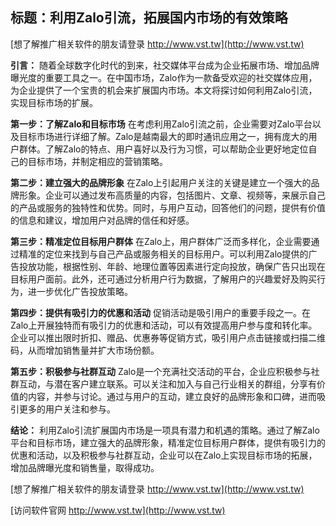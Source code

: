 ## **标题：利用Zalo引流，拓展国内市场的有效策略**

[想了解推广相关软件的朋友请登录 http://www.vst.tw](http://www.vst.tw)

**引言：**
随着全球数字化时代的到来，社交媒体平台成为企业拓展市场、增加品牌曝光度的重要工具之一。在中国市场，Zalo作为一款备受欢迎的社交媒体应用，为企业提供了一个宝贵的机会来扩展国内市场。本文将探讨如何利用Zalo引流，实现目标市场的扩展。

**第一步：了解Zalo和目标市场**
在考虑利用Zalo引流之前，企业需要对Zalo平台以及目标市场进行详细了解。Zalo是越南最大的即时通讯应用之一，拥有庞大的用户群体。了解Zalo的特点、用户喜好以及行为习惯，可以帮助企业更好地定位自己的目标市场，并制定相应的营销策略。

**第二步：建立强大的品牌形象**
在Zalo上引起用户关注的关键是建立一个强大的品牌形象。企业可以通过发布高质量的内容，包括图片、文章、视频等，来展示自己的产品或服务的独特性和优势。同时，与用户互动，回答他们的问题，提供有价值的信息和建议，增加用户对品牌的信任和好感。

**第三步：精准定位目标用户群体**
在Zalo上，用户群体广泛而多样化，企业需要通过精准的定位来找到与自己产品或服务相关的目标用户。可以利用Zalo提供的广告投放功能，根据性别、年龄、地理位置等因素进行定向投放，确保广告只出现在目标用户面前。此外，还可通过分析用户行为数据，了解用户的兴趣爱好及购买行为，进一步优化广告投放策略。

**第四步：提供有吸引力的优惠和活动**
促销活动是吸引用户的重要手段之一。在Zalo上开展独特而有吸引力的优惠和活动，可以有效提高用户参与度和转化率。企业可以推出限时折扣、赠品、优惠券等促销方式，吸引用户点击链接或扫描二维码，从而增加销售量并扩大市场份额。

**第五步：积极参与社群互动**
Zalo是一个充满社交活动的平台，企业应积极参与社群互动，与潜在客户建立联系。可以关注和加入与自己行业相关的群组，分享有价值的内容，并参与讨论。通过与用户的互动，建立良好的品牌形象和口碑，进而吸引更多的用户关注和参与。

**结论：**
利用Zalo引流扩展国内市场是一项具有潜力和机遇的策略。通过了解Zalo平台和目标市场，建立强大的品牌形象，精准定位目标用户群体，提供有吸引力的优惠和活动，以及积极参与社群互动，企业可以在Zalo上实现目标市场的拓展，增加品牌曝光度和销售量，取得成功。

[想了解推广相关软件的朋友请登录 http://www.vst.tw](http://www.vst.tw)


[访问软件官网 http://www.vst.tw](http://www.vst.tw)

